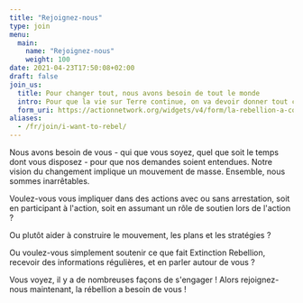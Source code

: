 ```yaml
---
title: "Rejoignez-nous"
type: join
menu:
  main:
    name: "Rejoignez-nous"
    weight: 100
date: 2021-04-23T17:50:08+02:00
draft: false
join_us:
  title: Pour changer tout, nous avons besoin de tout le monde
  intro: Pour que la vie sur Terre continue, on va devoir donner tout ce qu’on a.
  form_uri: https://actionnetwork.org/widgets/v4/form/la-rebellion-a-commence-rejoins-nous
aliases:
  - /fr/join/i-want-to-rebel/
---
```


Nous avons besoin de vous - qui que vous soyez, quel que soit le temps dont vous disposez - pour que nos demandes soient entendues. Notre vision du changement implique un mouvement de masse. Ensemble, nous sommes inarrêtables.

Voulez-vous vous impliquer dans des actions avec ou sans arrestation, soit en participant à l'action, soit en assumant un rôle de soutien lors de l'action ?

Ou plutôt aider à construire le mouvement, les plans et les stratégies ?

Ou voulez-vous simplement soutenir ce que fait Extinction Rebellion, recevoir des informations régulières, et en parler autour de vous ?

Vous voyez, il y a de nombreuses façons de s'engager ! Alors rejoignez-nous maintenant, la rébellion a besoin de vous !
